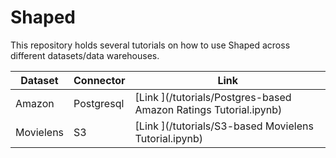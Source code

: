 # Shaped

This repository holds several tutorials on how to use Shaped across different datasets/data warehouses.

| Dataset      | Connector |  Link |
| ----------- | ----------- | ----------- |
| Amazon      | Postgresql   | [Link ](/tutorials/Postgres-based Amazon Ratings Tutorial.ipynb) |
| Movielens      | S3   | [Link ](/tutorials/S3-based Movielens Tutorial.ipynb) |
